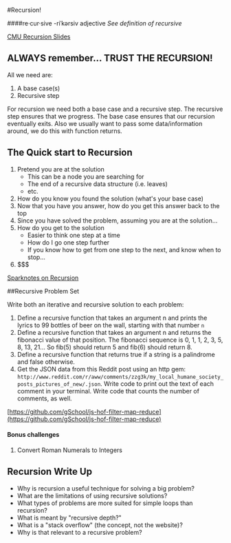 #Recursion!

####re·cur·sive -riˈkərsiv
adjective
*See definition of recursive*

[CMU Recursion Slides](http://www.cs.cmu.edu/~15110-f12/Unit05PtA-handout.pdf)

## ALWAYS remember... TRUST THE RECURSION!

All we need are:

1. A base case(s)
2. Recursive step

For recursion we need both a base case and a recursive step.  The recursive step ensures that we progress.  The base case ensures that our recursion eventually exits.  Also we usually want to pass some data/information around, we do this with function returns.

## The Quick start to Recursion

1. Pretend you are at the solution
	* This can be a node you are searching for
	* The end of a recursive data structure (i.e. leaves)
	* etc.
2. How do you know you found the solution (what's your base case)
3. Now that you have you answer, how do you get this answer back to the top
4. Since you have solved the problem, assuming you are at the solution...
5. How do you get to the solution
	* Easier to think one step at a time
	* How do I go one step further
	* If you know how to get from one step to the next, and know when to stop...
6. $$$

[Sparknotes on Recursion](http://www.sparknotes.com/cs/recursion/whatisrecursion/section1.rhtml)

##Recursive Problem Set

Write both an iterative and recursive solution to each problem:

1. Define a recursive function that takes an argument n and prints the lyrics to 99 bottles of beer on the wall, starting with that number `n`
2. Define a recursive function that takes an argument n and returns the fibonacci value of that position. The fibonacci sequence is 0, 1, 1, 2, 3, 5, 8, 13, 21... So fib(5) should return 5 and fib(6) should return 8.
3. Define a recursive function that returns true if a string is a palindrome and false otherwise.
4.  Get the JSON data from this Reddit post using an http gem: `http://www.reddit.com/r/aww/comments/zzg3k/my_local_humane_society_posts_pictures_of_new/.json`.  Write code to print out the text of each comment in your terminal.  Write code that counts the number of comments, as well.

[https://github.com/gSchool/js-hof-filter-map-reduce](https://github.com/gSchool/js-hof-filter-map-reduce)

#### Bonus challenges
1. Convert Roman Numerals to Integers

## Recursion Write Up

* Why is recursion a useful technique for solving a big problem?
* What are the limitations of using recursive solutions?
* What types of problems are more suited for simple loops than recursion?
* What is meant by "recursive depth?"
* What is a "stack overflow" (the concept, not the website)?
* Why is that relevant to a recursive problem?
